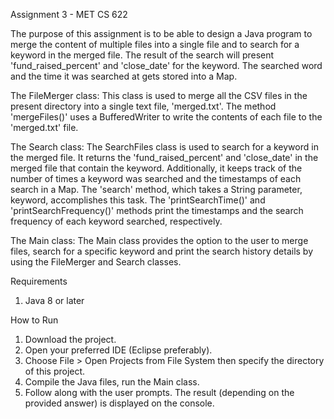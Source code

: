 Assignment 3 - MET CS 622

The purpose of this assignment is to be able to design a Java program to merge the content of multiple files 
into a single file and to search for a keyword in the merged file. The result of the search will present 
'fund_raised_percent' and 'close_date' for the keyword. The searched word and the time it was searched at gets
stored into a Map.

The FileMerger class:
 This class is used to merge all the CSV files in the present directory into a single text file, 'merged.txt'.
 The method 'mergeFiles()' uses a BufferedWriter to write the contents of each file to the 'merged.txt' file.
 
 The Search class:
  The SearchFiles class is used to search for a keyword in the merged file. It returns the 'fund_raised_percent' 
  and 'close_date' in the merged file that contain the keyword. Additionally, it keeps track of the number of times a 
  keyword was searched and the timestamps of each search in a Map. The 'search' method, which takes a String 
  parameter, keyword, accomplishes this task.
  The 'printSearchTime()' and 'printSearchFrequency()' methods print the timestamps and the search frequency of each keyword
  searched, respectively.

 The Main class:
  The Main class provides the option to the user to merge files, search for a specific keyword and print the search
  history details by using the FileMerger and Search classes.
  
 Requirements

1. Java 8 or later

How to Run

1. Download the project. 
2. Open your preferred IDE (Eclipse preferably).
3. Choose File > Open Projects from File System then specify the directory of this project.
4. Compile the Java files, run the Main class.
5. Follow along with the user prompts. 
The result (depending on the provided answer) is displayed on the console.